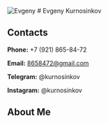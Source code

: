 ![Evgeny](/images/photo.png) # Evgeny Kurnosinkov

## Contacts

**Phone:** +7 (921) 865-84-72

**Email:** 8658472@gmail.com

**Telegram:** @kurnosinkov

**Instagram:** @kurnosinkov

## About Me

